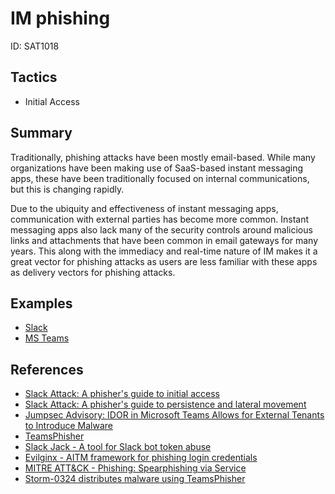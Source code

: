 # IM phishing
ID: SAT1018

## Tactics
* Initial Access

## Summary

Traditionally, phishing attacks have been mostly email-based. While many organizations have been making use of SaaS-based instant messaging apps, these have been traditionally focused on internal communications, but this is changing rapidly.

Due to the ubiquity and effectiveness of instant messaging apps, communication with external parties has become more common. Instant messaging apps also lack many of the security controls around malicious links and attachments that have been common in email gateways for many years. This along with the immediacy and real-time nature of IM makes it a great vector for phishing attacks as users are less familiar with these apps as delivery vectors for phishing attacks.

## Examples
* [Slack](examples/slack.md)
* [MS Teams](examples/teams.md)

## References
* [Slack Attack: A phisher's guide to initial access](https://pushsecurity.com/blog/slack-phishing-for-initial-access/)
* [Slack Attack: A phisher's guide to persistence and lateral movement](https://pushsecurity.com/blog/phishing-slack-persistence/)
* [Jumpsec Advisory: IDOR in Microsoft Teams Allows for External Tenants to Introduce Malware](https://labs.jumpsec.com/advisory-idor-in-microsoft-teams-allows-for-external-tenants-to-introduce-malware/)
* [TeamsPhisher](https://github.com/Octoberfest7/TeamsPhisher)
* [Slack Jack - A tool for Slack bot token abuse](https://github.com/adelapazborrero/slack_jack?tab=readme-ov-file)
* [Evilginx - AITM framework for phishing login credentials](https://github.com/kgretzky/evilginx2)
* [MITRE ATT&CK - Phishing: Spearphishing via Service](https://attack.mitre.org/techniques/T1566/003/)
* [Storm-0324 distributes malware using TeamsPhisher](https://www.microsoft.com/en-us/security/blog/2023/09/12/malware-distributor-storm-0324-facilitates-ransomware-access/)

